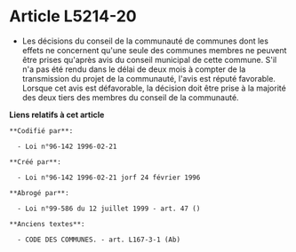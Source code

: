 # Article L5214-20

- Les décisions du conseil de la communauté de communes dont les effets ne concernent qu'une seule des communes membres ne
peuvent être prises qu'après avis du conseil municipal de cette commune. S'il n'a pas été rendu dans le délai de deux mois à
compter de la transmission du projet de la communauté, l'avis est réputé favorable. Lorsque cet avis est défavorable, la
décision doit être prise à la majorité des deux tiers des membres du conseil de la communauté.

**Liens relatifs à cet article**

	**Codifié par**:

	  - Loi n°96-142 1996-02-21

	**Créé par**:

	  - Loi n°96-142 1996-02-21 jorf 24 février 1996

	**Abrogé par**:

	  - Loi n°99-586 du 12 juillet 1999 - art. 47 ()

	**Anciens textes**:

	  - CODE DES COMMUNES. - art. L167-3-1 (Ab)
